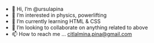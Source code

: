 - 👋 Hi, I’m @ursulapina
- 👀 I’m interested in physics, powerlifting
- 🌱 I’m currently learning HTML & CSS 
- 💞️ I’m looking to collaborate on anything related to above 
- 📫 How to reach me ... citlalmina.pina@gmail.com


